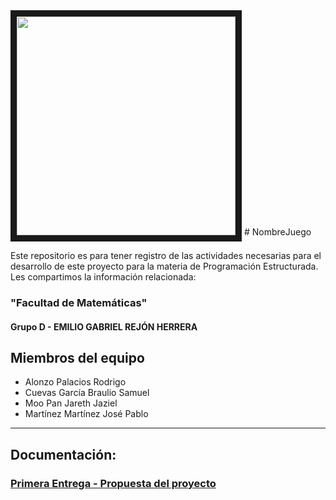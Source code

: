 
<img src="https://github.com/JarethJaziel/Prueba_Juego/blob/fa1009ab5b57ed586fedea19de6075d801526525/Assets/Logo_Prov.jpg" width="350" height="350" border="10"/>
# NombreJuego

Este repositorio es para tener registro de las actividades necesarias para el desarrollo de este proyecto para la materia de Programación Estructurada. Les compartimos la información relacionada:

### "Facultad de Matemáticas"
#### Grupo D - EMILIO GABRIEL REJÓN HERRERA

## Miembros del equipo
 - Alonzo Palacios Rodrigo
 - Cuevas García Braulio Samuel
 - Moo Pan Jareth Jaziel
 - Martínez Martínez José Pablo

---
## Documentación:
### [Primera Entrega - Propuesta del proyecto]()


